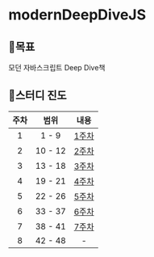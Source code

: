 # modernDeepDiveJS

## 🏁목표

모던 자바스크립트 Deep Dive책

## 🔔스터디 진도

| 주차 |  범위   |                                  내용                                  |
| :--: | :-----: | :--------------------------------------------------------------------: |
|  1   |  1 - 9  | [1주차](https://github.com/yurim-hgr/modernDeepDiveJS/tree/main/1week) |
|  2   | 10 - 12 | [2주차](https://github.com/yurim-hgr/modernDeepDiveJS/tree/main/2week) |
|  3   | 13 - 18 | [3주차](https://github.com/yurim-hgr/modernDeepDiveJS/tree/main/3week) |
|  4   | 19 - 21 | [4주차](https://github.com/yurim-hgr/modernDeepDiveJS/tree/main/4week) |
|  5   | 22 - 26 | [5주차](https://github.com/yurim-hgr/modernDeepDiveJS/tree/main/5week) |
|  6   | 33 - 37 | [6주차](https://github.com/yurim-hgr/modernDeepDiveJS/tree/main/6week) |
|  7   | 38 - 41 | [7주차](https://github.com/yurim-hgr/modernDeepDiveJS/tree/main/7week) |
|  8   | 42 - 48 |                                   -                                    |
